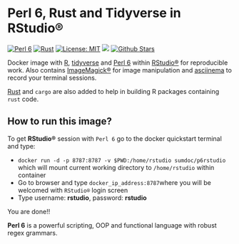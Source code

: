 # Perl 6, Rust and Tidyverse in RStudio®

[![Perl 6](https://img.shields.io/badge/Perl%206-2018.04-blue.svg)](https://rakudo.perl6.org/downloads/star/)
[![Rust](https://img.shields.io/badge/Rust-1.26.1-green.svg)](https://www.rust-lang.org/en-US/)
[![License: MIT](https://img.shields.io/github/license/sumandoc/P6RStudio.svg)](https://github.com/sumandoc/P6RStudio/blob/master/LICENSE)
[![](https://images.microbadger.com/badges/image/sumdoc/p6rstudio.svg)](https://microbadger.com/images/sumdoc/p6rstudio "Get your own image badge on microbadger.com")
[![Github Stars](https://img.shields.io/github/stars/sumandoc/P6RStudio.svg?style=social&label=Github)](https://github.com/sumandoc/P6RStudio)



Docker image with [R](https://www.r-project.org/), [tidyverse](https://www.tidyverse.org/) and [Perl 6](https://perl6.org/) within [RStudio®](https://www.rstudio.com/) for reproducible work. 
Also contains [ImageMagick®](https://www.imagemagick.org/script/index.php) for image manipulation and [asciinema](https://asciinema.org/) to record your terminal sessions.

[Rust](https://www.rust-lang.org/en-US/) and `cargo` are also added to help in building R packages containing `rust` code.



## How to run this image?

To get **RStudio®** session with `Perl 6` go to the docker quickstart terminal and type:

+ `docker run -d -p 8787:8787 -v $PWD:/home/rstudio sumdoc/p6rstudio` which will mount current working directory to `/home/rstudio` within container
+ Go to browser and type `docker_ip_address:8787`where you will be welcomed with `RStudio®` login screen
+ Type username: **rstudio**, password: **rstudio**

You are done!!

**Perl 6** is a powerful scripting, OOP and functional language with robust regex grammars.



